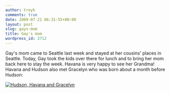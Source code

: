 ```yaml
---
author: troyh
comments: true
date: 2009-07-21 06:31:55+00:00
layout: post
slug: gays-mom
title: Gay's mom
wordpress_id: 3712
---
```


Gay's mom came to Seattle last week and stayed at her cousins' places in Seattle. Today, Gay took the kids over there for lunch and to bring her mom back here to stay the week. Havana is very happy to see her Grandma! Havana and Hudson also met Gracelyn who was born about a month before Hudson:

[![Hudson, Havana and Gracelyn](http://farm3.static.flickr.com/2652/3745907807_e073b207a0.jpg)](http://www.flickr.com/photos/troyh/3745907807/)
